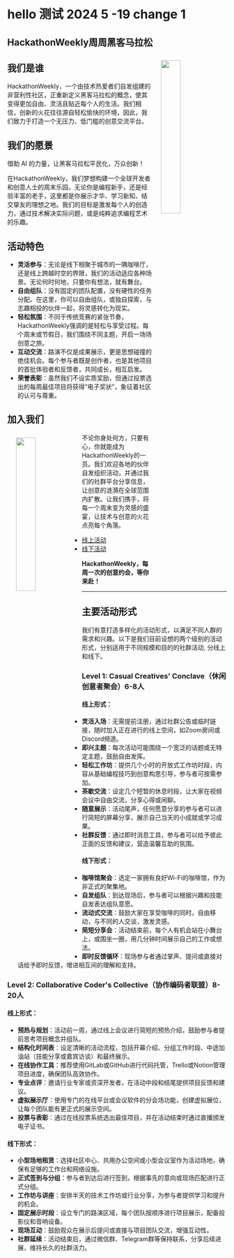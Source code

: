 # hello 测试 2024 5 -19  change 1
## HackathonWeekly周周黑客马拉松

<img src="/purple-logo.png" width="30%" align="right" style="margin:10px 0 10px 20px;"/>

## 我们是谁
HackathonWeekly，一个由技术热爱者们自发组建的非营利性社区，正重新定义黑客马拉松的概念，使其变得更加自由、灵活且贴近每个人的生活。我们相信，创新的火花往往源自轻松愉快的环境，因此，我们致力于打造一个无压力、低门槛的创意交流平台。

## 我们的愿景
借助 AI 的力量，让黑客马拉松平民化，万众创新！

在HackathonWeekly，我们梦想构建一个全球开发者和创意人士的周末乐园，无论你是编程新手，还是经验丰富的老手，这里都是你展示才华、学习新知、结交挚友的理想之地。我们的目标是激发每个人的创造力，通过技术解决实际问题，或是纯粹追求编程艺术的乐趣。

## 活动特色
- **灵活参与**：无论是线下相聚于城市的一隅咖啡厅，还是线上跨越时空的界限，我们的活动适应各种场景。无论何时何地，只要你有想法，就有舞台。
- **自由组队**：没有固定的团队配置，没有硬性的任务分配。在这里，你可以自由组队，或独自探索，与志趣相投的伙伴一起，将灵感转化为现实。
- **轻松氛围**：不同于传统竞赛的紧张节奏，HackathonWeekly强调的是轻松与享受过程。每个周末或节假日，我们围绕不同主题，开启一场场创意之旅。
- **互动交流**：路演不仅是成果展示，更是思想碰撞的绝佳机会。每个参与者既是创作者，也是其他项目的首批体验者和反馈者，共同成长，相互启发。
- **荣誉表彰**：虽然我们不设实质奖励，但通过投票选出的每周最佳项目将获得“电子奖状”，象征着社区的认可与尊重。

## 加入我们

<img src="/hackathon-weekly-wechat.jpg" width="30%" align="left" style="margin:10px 0 10px 20px;"/>

不论你身处何方，只要有心，你就能成为HackathonWeekly的一员。我们欢迎各地的伙伴自发组织活动，并通过我们的社群平台分享信息，让创意的涟漪在全球范围内扩散。让我们携手，将每一个周末变为灵感的盛宴，让技术与创意的火花点亮每个角落。

- [线上活动](https://hackathonweekly.feishu.cn/wiki/W5oAwI9o4irrBIkpYdxcQvSQnfK)
- [线下活动](https://hackathonweekly.feishu.cn/wiki/XVnTw947riOQJckIVsZcUVRln2c)


**HackathonWeekly，每周一次的创意约会，等你来赴！**

---

## 主要活动形式
我们有意打造多样化的活动形式，以满足不同人群的需求和兴趣。以下是我们目前设想的两个级别的活动形式，分别适用于不同规模和目的的社群活动, 分线上和线下。

### Level 1: Casual Creatives' Conclave（休闲创意者聚会）6-8人

#### 线上形式：
- **灵活入场**：无需提前注册，通过社群公告或临时链接，随时加入正在进行的线上空间，如Zoom房间或Discord频道。
- **即兴主题**：每次活动可能围绕一个宽泛的话题或无特定主题，鼓励自由发挥。
- **轻松工作坊**：提供几个小时的开放式工作坊时段，内容从基础编程技巧到创意构思引导，参与者可按需参加。
- **茶歇交流**：设定几个短暂的休息时段，让大家在视频会议中自由交流，分享心得或闲聊。
- **随意展示**：活动尾声，任何愿意分享的参与者可以进行简短的屏幕分享，展示自己当天的小成就或学习成果。
- **社群反馈**：通过即时消息工具，参与者可以给予彼此正面的反馈和建议，营造温馨互助的氛围。

#### 线下形式：
- **咖啡馆聚会**：选定一家拥有良好Wi-Fi的咖啡馆，作为非正式的聚集地。
- **自发组队**：到达现场后，参与者可以根据兴趣和技能自发表达组队意愿。
- **流动式交流**：鼓励大家在享受咖啡的同时，自由移动，与不同的人交谈，激发灵感。
- **简短分享会**：活动结束前，每个人有机会站在小舞台上，或围坐一圈，用几分钟时间展示自己的工作或想法。
- **即时反馈循环**：现场参与者通过掌声、提问或直接对话给予即时反馈，增进相互间的理解和支持。

### Level 2: Collaborative Coder's Collective（协作编码者联盟）8-20人

#### 线上形式：
- **预热与规划**：活动前一周，通过线上会议进行简短的预热介绍，鼓励参与者提前思考项目概念并组队。
- **结构化时间表**：设定清晰的活动流程，包括开幕介绍、分组工作时段、中途加油站（技能分享或嘉宾访谈）和最终展示。
- **在线协作工具**：推荐使用GitLab或GitHub进行代码托管，Trello或Notion管理项目进度，确保团队高效协作。
- **专业点评**：邀请行业专家或资深开发者，在活动中段和结尾提供项目反馈和建议。
- **虚拟展示厅**：使用专门的在线平台或会议软件的分会场功能，创建虚拟展位，让每个团队能有更正式的展示空间。
- **投票与表彰**：通过在线投票系统选出最佳项目，并在活动结束时通过直播颁发电子证书。

#### 线下形式：
- **小型场地租赁**：选择社区中心、共用办公空间或小型会议室作为活动场地，确保有足够的工作台和网络设施。
- **正式签到与分组**：参与者到达后进行签到，根据事先的意向或现场匹配进行正式分组。
- **工作坊与讲座**：安排半天的技术工作坊或行业分享，为参与者提供学习和提升的机会。
- **固定展示时段**：设立专门的路演区域，每个团队按顺序进行项目展示，配备投影仪和音响设备。
- **现场互动**：鼓励观众在展示后提问或直接与项目团队交流，增强互动性。
- **社群延续**：活动结束后，通过微信群、Telegram群等保持联系，分享后续进展，维持长久的社群活力。
